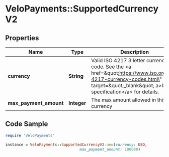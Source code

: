 # VeloPayments::SupportedCurrencyV2

## Properties

Name | Type | Description | Notes
------------ | ------------- | ------------- | -------------
**currency** | **String** | Valid ISO 4217 3 letter currency code. See the &lt;a href&#x3D;\&quot;https://www.iso.org/iso-4217-currency-codes.html\&quot; target&#x3D;\&quot;_blank\&quot; a&gt;ISO specification&lt;/a&gt; for details. | [optional] 
**max_payment_amount** | **Integer** | The max amount allowed in this currency | [optional] 

## Code Sample

```ruby
require 'VeloPayments'

instance = VeloPayments::SupportedCurrencyV2.new(currency: USD,
                                 max_payment_amount: 100000)
```


